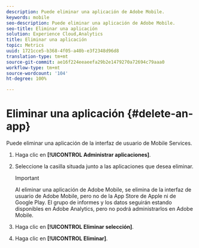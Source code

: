 ```yaml
---
description: Puede eliminar una aplicación de Adobe Mobile.
keywords: mobile
seo-description: Puede eliminar una aplicación de Adobe Mobile.
seo-title: Eliminar una aplicación
solution: Experience Cloud,Analytics
title: Eliminar una aplicación
topic: Metrics
uuid: 1721cce5-b368-4f05-a40b-e3f2348d96d8
translation-type: tm+mt
source-git-commit: ae16f224eeaeefa29b2e1479270a72694c79aaa0
workflow-type: tm+mt
source-wordcount: '104'
ht-degree: 100%

---
```



# Eliminar una aplicación {#delete-an-app}

Puede eliminar una aplicación de la interfaz de usuario de Mobile Services.

1. Haga clic en **[!UICONTROL Administrar aplicaciones]**.
1. Seleccione la casilla situada junto a las aplicaciones que desea eliminar.

   >[!IMPORTANT]
   >
   >Al eliminar una aplicación de Adobe Mobile, se elimina de la interfaz de usuario de Adobe Mobile, pero no de la App Store de Apple ni de Google Play. El grupo de informes y los datos seguirán estando disponibles en Adobe Analytics, pero no podrá administrarlos en Adobe Mobile.

1. Haga clic en **[!UICONTROL Eliminar selección]**.
1. Haga clic en **[!UICONTROL Eliminar]**.
